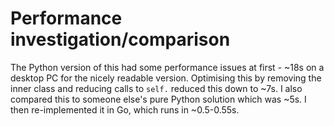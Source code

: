 # Performance investigation/comparison
The Python version of this had some performance issues at first - ~18s on a desktop PC for the nicely readable version. Optimising this by removing the inner class and reducing calls to `self.` reduced this down to ~7s. I also compared this to someone else's pure Python solution which was ~5s. I then re-implemented it in Go, which runs in ~0.5-0.55s.
